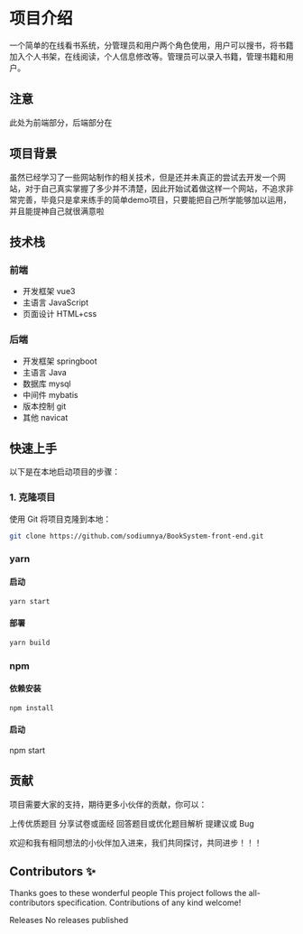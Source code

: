 # 项目介绍

一个简单的在线看书系统，分管理员和用户两个角色使用，用户可以搜书，将书籍加入个人书架，在线阅读，个人信息修改等。管理员可以录入书籍，管理书籍和用户。

## 注意
此处为前端部分，后端部分在


## 项目背景
虽然已经学习了一些网站制作的相关技术，但是还并未真正的尝试去开发一个网站，对于自己真实掌握了多少并不清楚，因此开始试着做这样一个网站，不追求非常完善，毕竟只是拿来练手的简单demo项目，只要能把自己所学能够加以运用，并且能提神自己就很满意啦

## 技术栈
### 前端
- 开发框架 vue3
- 主语言 JavaScript
- 页面设计 HTML+css

### 后端
- 开发框架 springboot
- 主语言 Java
- 数据库 mysql
- 中间件 mybatis
- 版本控制 git
- 其他 navicat

## 快速上手

以下是在本地启动项目的步骤：

### 1. 克隆项目

使用 Git 将项目克隆到本地：

```bash
git clone https://github.com/sodiumnya/BookSystem-front-end.git
```
### yarn
#### 启动
```sh
yarn start
```
#### 部署
```sh
yarn build
```

### npm
#### 依赖安装
```sh
npm install
```
#### 启动
npm start

## 贡献

项目需要大家的支持，期待更多小伙伴的贡献，你可以：

上传优质题目
分享试卷或面经
回答题目或优化题目解析
提建议或 Bug

欢迎和我有相同想法的小伙伴加入进来，我们共同探讨，共同进步！！！


## Contributors ✨
Thanks goes to these wonderful people 
This project follows the all-contributors specification. Contributions of any kind welcome!

Releases
No releases published
